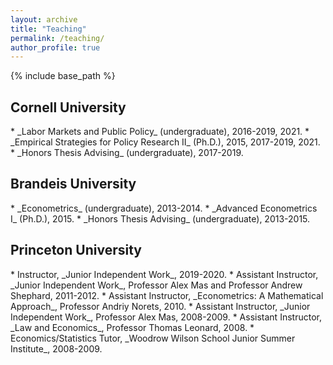 ```yaml
---
layout: archive
title: "Teaching"
permalink: /teaching/
author_profile: true
---
```


{% include base_path %}

<h2>Cornell University</h2>
* _Labor Markets and Public Policy_ (undergraduate), 2016-2019, 2021.
* _Empirical Strategies for Policy Research II_ (Ph.D.), 2015, 2017-2019, 2021.
* _Honors Thesis Advising_ (undergraduate), 2017-2019.

<h2>Brandeis University</h2>
* _Econometrics_ (undergraduate), 2013-2014.
* _Advanced Econometrics I_ (Ph.D.), 2015.
* _Honors Thesis Advising_ (undergraduate), 2013-2015.

<h2>Princeton University</h2>
* Instructor, _Junior Independent Work_, 2019-2020.
* Assistant Instructor, _Junior Independent Work_, Professor Alex Mas and Professor Andrew Shephard, 2011-2012.
* Assistant Instructor, _Econometrics: A Mathematical Approach_, Professor Andriy Norets, 2010.
* Assistant Instructor, _Junior Independent Work_, Professor Alex Mas, 2008-2009. 
* Assistant Instructor, _Law and Economics_, Professor Thomas Leonard, 2008.
* Economics/Statistics Tutor, _Woodrow Wilson School Junior Summer Institute_, 2008-2009.
